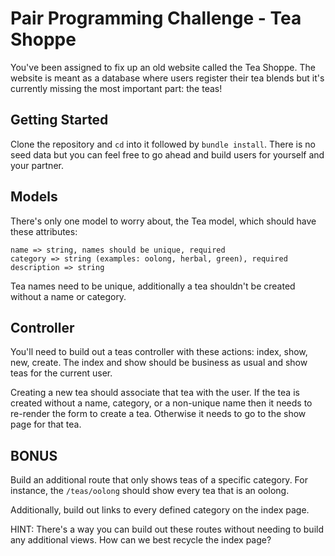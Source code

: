 # Pair Programming Challenge - Tea Shoppe

You've been assigned to fix up an old website called the Tea Shoppe. The website is meant as a database where users register their tea blends but it's currently missing the most important part: the teas!

## Getting Started

Clone the repository and `cd` into it followed by `bundle install`. There is no seed data but you can feel free to go ahead and build users for yourself and your partner.

## Models

There's only one model to worry about, the Tea model, which should have these attributes:

```
name => string, names should be unique, required
category => string (examples: oolong, herbal, green), required
description => string
```

Tea names need to be unique, additionally a tea shouldn't be created without a name or category.

## Controller

You'll need to build out a teas controller with these actions: index, show, new, create. The index and show should be business as usual and show teas for the current user.

Creating a new tea should associate that tea with the user. If the tea is created without a name, category, or a non-unique name then it needs to re-render the form to create a tea. Otherwise it needs to go to the show page for that tea.

## BONUS

Build an additional route that only shows teas of a specific category. For instance, the `/teas/oolong` should show every tea that is an oolong.

Additionally, build out links to every defined category on the index page.

HINT: There's a way you can build out these routes without needing to build any additional views. How can we best recycle the index page?
